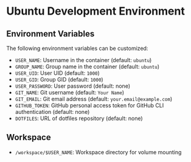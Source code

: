 # Ubuntu Development Environment

## Environment Variables

The following environment variables can be customized:

- `USER_NAME`: Username in the container (default: `ubuntu`)
- `GROUP_NAME`: Group name in the container (default: `ubuntu`)
- `USER_UID`: User UID (default: `1000`)
- `USER_GID`: Group GID (default: `1000`)
- `USER_PASSWORD`: User password (default: none)
- `GIT_NAME`: Git username (default: `Your Name`)
- `GIT_EMAIL`: Git email address (default: `your.email@example.com`)
- `GITHUB_TOKEN`: GitHub personal access token for GitHub CLI authentication (default: none)
- `DOTFILES`: URL of dotfiles repository (default: none)

## Workspace

- `/workspace/$USER_NAME`: Workspace directory for volume mounting 